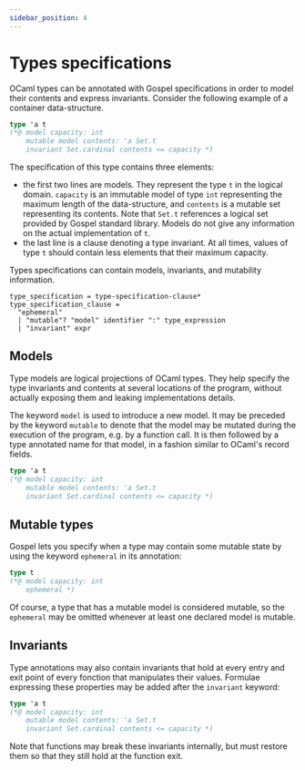 ```yaml
---
sidebar_position: 4
---
```


# Types specifications

OCaml types can be annotated with Gospel specifications in order to model their
contents and express invariants. Consider the following example of a container
data-structure.

```ocaml
type 'a t
(*@ model capacity: int
    mutable model contents: 'a Set.t
    invariant Set.cardinal contents <= capacity *)
```

The specification of this type contains three elements:
 - the first two lines are models. They represent the type `t` in the logical
   domain. `capacity` is an immutable model of type `int` representing the
   maximum length of the data-structure, and `contents` is a mutable set
   representing its contents. Note that `Set.t` references a logical set
   provided by Gospel standard library. Models do not give any information on
   the actual implementation of `t`.
 - the last line is a clause denoting a type invariant. At all times, values of
   type `t` should contain less elements that their maximum capacity.

Types specifications can contain models, invariants, and mutability information.

```ebnf title="Type specification syntax"
type_specification = type-specification-clause*
type_specification_clause =
  "ephemeral"
  | "mutable"? "model" identifier ":" type_expression
  | "invariant" expr
```

## Models

Type models are logical projections of OCaml types. They help specify the type
invariants and contents at several locations of the program, without actually
exposing them and leaking implementations details.

The keyword `model` is used to introduce a new model. It may be preceded by the
keyword `mutable` to denote that the model may be mutated during the execution
of the program, e.g. by a function call. It is then followed by a type annotated
name for that model, in a fashion similar to OCaml's record fields.

```ocaml {2,3}
type 'a t
(*@ model capacity: int
    mutable model contents: 'a Set.t
    invariant Set.cardinal contents <= capacity *)
```

## Mutable types

Gospel lets you specify when a type may contain some mutable state by using the
keyword `ephemeral` in its annotation:

```ocaml {3}
type t
(*@ model capacity: int
    ephemeral *)
```

Of course, a type that has a mutable model is considered mutable, so the
`ephemeral` may be omitted whenever at least one declared model is mutable.

## Invariants

Type annotations may also contain invariants that hold at every entry and exit
point of every fonction that manipulates their values. Formulae expressing these
properties may be added after the `invariant` keyword:

```ocaml {4}
type 'a t
(*@ model capacity: int
    mutable model contents: 'a Set.t
    invariant Set.cardinal contents <= capacity *)
```

Note that functions may break these invariants internally, but must restore them
so that they still hold at the function exit.

